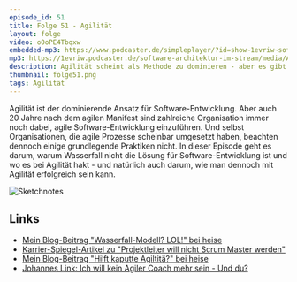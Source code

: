 ```yaml
---
episode_id: 51
title: Folge 51 - Agilität 
layout: folge
video: o0oPE4Tbqxw
embedded-mp3: https://www.podcaster.de/simpleplayer/?id=show~1evriw~software-architektur-im-stream~pod-603b8bbd0c4c6848521468&v=1614516076
mp3: https://1evriw.podcaster.de/software-architektur-im-stream/media/Agilitaet.mp3
description: Agilität scheint als Methode zu dominieren - aber es gibt leider dennoch sehr viele Herausforderungen.
thumbnail: folge51.png
tags: Agilität
---
```



Agilität ist der dominierende Ansatz für Software-Entwicklung. Aber
auch 20 Jahre nach dem agilen Manifest sind zahlreiche Organisation
immer noch dabei, agile Software-Entwicklung einzuführen. Und selbst
Organisationen, die agile Prozesse scheinbar umgesetzt haben, beachten
dennoch einige grundlegende Praktiken nicht. In dieser Episode geht es
darum, warum Wasserfall nicht die Lösung für Software-Entwicklung ist
und wo es bei Agilität hakt - und natürlich auch darum, wie man
dennoch mit Agilität erfolgreich sein kann.

![Sketchnotes](/sketchnotes/folge51.jpg)

## Links

* [Mein Blog-Beitrag "Wasserfall-Modell? LOL!" bei heise](https://www.heise.de/developer/artikel/Wasserfall-Modell-LOL-4878614.html)
* [Karrier-Spiegel-Artikel zu "Projektleiter will nicht Scrum Master werden"](https://www.spiegel.de/karriere/karriereberatung-ich-kann-beim-arbeitstempo-nicht-mehr-mithalten-a-1204711.html)
* [Mein Blog-Beitrag "Hilft kaputte Agiltitä?" bei heise](https://www.heise.de/developer/artikel/Hilft-kaputte-Agilitaet-4599441.html)
* [Johannes Link: Ich will kein Agiler Coach mehr sein - Und du?](https://www.xpdays.de/2013/sessions/019-ich-will-kein-agiler-coach-mehr-sein-und-du.html)
